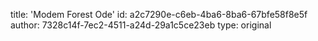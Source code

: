 title: 'Modem Forest Ode'
id: a2c7290e-c6eb-4ba6-8ba6-67bfe58f8e5f
author: 7328c14f-7ec2-4511-a24d-29a1c5ce23eb
type: original
